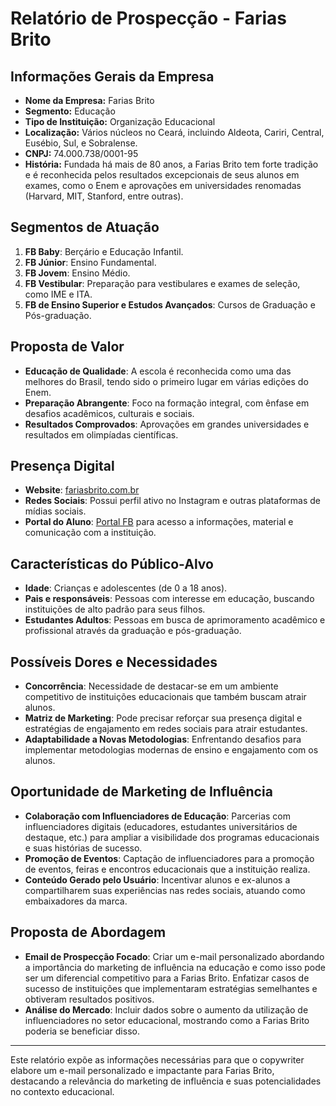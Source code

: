 # Relatório de Prospecção - Farias Brito

## Informações Gerais da Empresa
- **Nome da Empresa:** Farias Brito
- **Segmento:** Educação
- **Tipo de Instituição:** Organização Educacional
- **Localização:** Vários núcleos no Ceará, incluindo Aldeota, Cariri, Central, Eusébio, Sul, e Sobralense.
- **CNPJ:** 74.000.738/0001-95
- **História:** Fundada há mais de 80 anos, a Farias Brito tem forte tradição e é reconhecida pelos resultados excepcionais de seus alunos em exames, como o Enem e aprovações em universidades renomadas (Harvard, MIT, Stanford, entre outras).

## Segmentos de Atuação
1. **FB Baby**: Berçário e Educação Infantil.
2. **FB Júnior**: Ensino Fundamental.
3. **FB Jovem**: Ensino Médio.
4. **FB Vestibular**: Preparação para vestibulares e exames de seleção, como IME e ITA.
5. **FB de Ensino Superior e Estudos Avançados**: Cursos de Graduação e Pós-graduação.

## Proposta de Valor
- **Educação de Qualidade**: A escola é reconhecida como uma das melhores do Brasil, tendo sido o primeiro lugar em várias edições do Enem.
- **Preparação Abrangente**: Foco na formação integral, com ênfase em desafios acadêmicos, culturais e sociais.
- **Resultados Comprovados**: Aprovações em grandes universidades e resultados em olimpíadas científicas.

## Presença Digital
- **Website**: [fariasbrito.com.br](http://www.fariasbrito.com.br)
- **Redes Sociais**: Possui perfil ativo no Instagram e outras plataformas de mídias sociais.
- **Portal do Aluno**: [Portal FB](https://portalfb.fariasbrito.com.br/login) para acesso a informações, material e comunicação com a instituição.

## Características do Público-Alvo
- **Idade**: Crianças e adolescentes (de 0 a 18 anos).
- **Pais e responsáveis**: Pessoas com interesse em educação, buscando instituições de alto padrão para seus filhos.
- **Estudantes Adultos**: Pessoas em busca de aprimoramento acadêmico e profissional através da graduação e pós-graduação.

## Possíveis Dores e Necessidades
- **Concorrência**: Necessidade de destacar-se em um ambiente competitivo de instituições educacionais que também buscam atrair alunos.
- **Matriz de Marketing**: Pode precisar reforçar sua presença digital e estratégias de engajamento em redes sociais para atrair estudantes.
- **Adaptabilidade a Novas Metodologias**: Enfrentando desafios para implementar metodologias modernas de ensino e engajamento com os alunos.

## Oportunidade de Marketing de Influência
- **Colaboração com Influenciadores de Educação**: Parcerias com influenciadores digitais (educadores, estudantes universitários de destaque, etc.) para ampliar a visibilidade dos programas educacionais e suas histórias de sucesso.
- **Promoção de Eventos**: Captação de influenciadores para a promoção de eventos, feiras e encontros educacionais que a instituição realiza.
- **Conteúdo Gerado pelo Usuário**: Incentivar alunos e ex-alunos a compartilharem suas experiências nas redes sociais, atuando como embaixadores da marca.

## Proposta de Abordagem
- **Email de Prospecção Focado**: Criar um e-mail personalizado abordando a importância do marketing de influência na educação e como isso pode ser um diferencial competitivo para a Farias Brito. Enfatizar casos de sucesso de instituições que implementaram estratégias semelhantes e obtiveram resultados positivos.
- **Análise do Mercado**: Incluir dados sobre o aumento da utilização de influenciadores no setor educacional, mostrando como a Farias Brito poderia se beneficiar disso.

---

Este relatório expõe as informações necessárias para que o copywriter elabore um e-mail personalizado e impactante para Farias Brito, destacando a relevância do marketing de influência e suas potencialidades no contexto educacional.